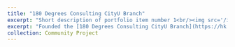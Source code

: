 ```yaml
---
title: "180 Degrees Consulting CityU Branch"
excerpt: "Short description of portfolio item number 1<br/><img src='/images/500x300.png'>"
excerpt: "Founded the [180 Degrees Consulting CityU Branch](https://hk.linkedin.com/company/180dc-cityu) after my academic exchange to Copenhagen with the hope of generating social impact in Hong Kong. It was back in the days during Covid-19 and I am eternally grateful for everyone who showed up to make this possible.<br/></img src='/images/500x300.png'>"
collection: Community Project
---
```


